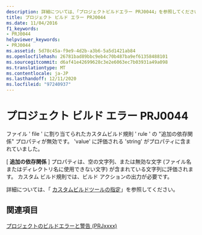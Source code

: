 ```yaml
---
description: 詳細については、「プロジェクトビルドエラー PRJ0044」を参照してください。
title: プロジェクト ビルド エラー PRJ0044
ms.date: 11/04/2016
f1_keywords:
- PRJ0044
helpviewer_keywords:
- PRJ0044
ms.assetid: 5d78c45a-f9e9-4d2b-a3b6-5a5d1421ab84
ms.openlocfilehash: 26781bad89bbc9eb4c70b487ba9ef61358488101
ms.sourcegitcommit: d6af41e42699628c3e2e6063ec7b03931a49a098
ms.translationtype: MT
ms.contentlocale: ja-JP
ms.lasthandoff: 12/11/2020
ms.locfileid: "97240937"
---
```

# <a name="project-build-error-prj0044"></a>プロジェクト ビルド エラー PRJ0044

ファイル ' file ' に割り当てられたカスタムビルド規則 ' rule ' の "追加の依存関係" プロパティが無効です。 'value' に評価される 'string' がプロパティに含まれていました。

[ **追加の依存関係** ] プロパティは、空の文字列、または無効な文字 (ファイル名またはディレクトリ名に使用できない文字) が含まれている文字列に評価されます。 カスタム ビルド規則では、ビルド アクションの出力が必要です。

詳細については、「 [カスタムビルドツールの指定](../../build/specifying-custom-build-tools.md)」を参照してください。

## <a name="see-also"></a>関連項目

[プロジェクトのビルドエラーと警告 (PRJxxxx)](../../error-messages/tool-errors/project-build-errors-and-warnings-prjxxxx.md)
